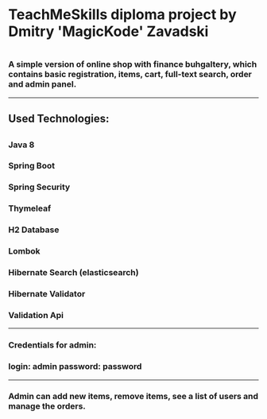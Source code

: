<h1>TeachMeSkills diploma project by Dmitry 'MagicKode' Zavadski<h1>

### A simple version of online shop with finance buhgaltery, which contains basic registration, items, cart, full-text search, order and admin panel.
---

### <h2>Used Technologies:<h2>
### Java 8
### Spring Boot
### Spring Security
### Thymeleaf
### H2 Database
### Lombok
### Hibernate Search (elasticsearch)
### Hibernate Validator
### Validation Api
---

### Credentials for admin: 
### **login: admin    password: password**
---

### Admin can add new items, remove items, see a list of users and manage the orders.
